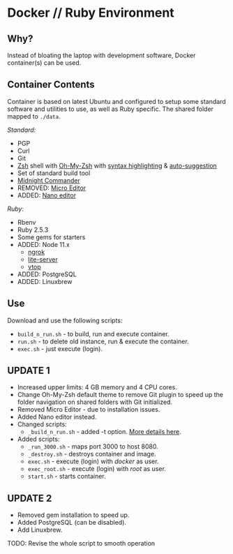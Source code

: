 # **Docker // Ruby Environment**

## **Why?**

Instead of bloating the laptop with development software, Docker container(s) can be used.

## **Container Contents**

Container is based on latest Ubuntu and configured to setup some standard software and utilities to use, as well as Ruby specific. The shared folder mapped to `./data`.

_Standard:_

- PGP
- Curl
- Git
- [Zsh](https://github.com/zsh-users/zsh) shell with [Oh-My-Zsh](https://github.com/robbyrussell/oh-my-zsh) with [syntax highlighting](https://github.com/zdharma/fast-syntax-highlighting) & [auto-suggestion](https://github.com/zsh-users/zsh-autosuggestions)
- Set of standard build tool
- [Midnight Commander](https://github.com/MidnightCommander/mc)
- REMOVED: [Micro Editor](https://micro-editor.github.io/)
- ADDED: [Nano editor](https://www.nano-editor.org)

_Ruby:_

- Rbenv
- Ruby 2.5.3
- Some gems for starters
- ADDED: Node 11.x
  - [ngrok](https://ngrok.com)
  - [lite-server](https://github.com/johnpapa/lite-server)
  - [vtop](https://github.com/MrRio/vtop)
- ADDED: PostgreSQL
- ADDED: Linuxbrew

## **Use**

Download and use the following scripts:

- `build_n_run.sh` - to build, run and execute container.
- `run.sh` - to delete old instance, run & execute the container.
- `exec.sh` - just execute (login).

## **UPDATE 1**

- Increased upper limits: 4 GB memory and 4 CPU cores.
- Change Oh-My-Zsh default theme to remove Git plugin to speed up the folder navigation on shared folders with Git initialized.
- Removed Micro Editor - due to installation issues.
- Added Nano editor instead.
- Changed scripts:
  - `_build_n_run.sh` - added -t option. [More details here](https://docs.docker.com/engine/reference/commandline/build/).
- Added scripts:
  - `_run_3000.sh` - maps port 3000 to host 8080.
  - `_destroy.sh` - destroys container and image.
  - `exec.sh` - execute (login) with _docker_ as user.
  - `exec_root.sh` - execute (login) with _root_ as user.
  - `start.sh` - starts container.

## **UPDATE 2**

- Removed gem installation to speed up.
- Added PostgreSQL (can be disabled).
- Add Linuxbrew.

TODO: Revise the whole script to smooth operation
